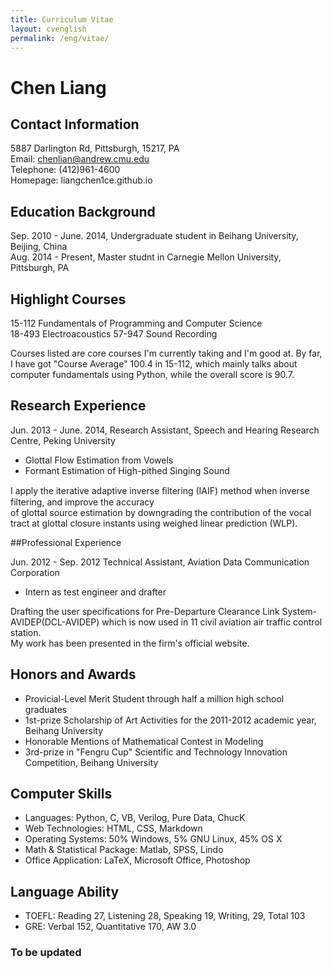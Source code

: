 ```yaml
---
title: Curriculum Vitae
layout: cvenglish
permalink: /eng/vitae/
---
```


# Chen Liang

## Contact Information

5887 Darlington Rd, Pittsburgh, 15217, PA       
Email: chenlian@andrew.cmu.edu       
Telephone: (412)961-4600           
Homepage: liangchen1ce.github.io

## Education Background
 
Sep. 2010 - June. 2014, Undergraduate student in Beihang University, Beijing, China                      
Aug. 2014 - Present, Master studnt in Carnegie Mellon University, Pittsburgh, PA
 
## Highlight Courses

15-112 Fundamentals of Programming and Computer Science                 
18-493 Electroacoustics
57-947 Sound Recording
 
Courses listed are core courses I'm currently taking and I'm good at. By far, I have got "Course Average" 100.4 in 15-112, which mainly talks about computer fundamentals using Python, while the overall score is 90.7.
 
## Research Experience
 
Jun. 2013 - June. 2014, Research Assistant, Speech and Hearing Research Centre, Peking University

* Glottal Flow Estimation from Vowels 
* Formant Estimation of High-pithed Singing Sound           

I apply the iterative adaptive inverse ﬁltering (IAIF) method when inverse filtering, and improve the accuracy       
of glottal source estimation by downgrading the contribution of the vocal tract at glottal closure instants using weighed linear prediction (WLP).

##Professional Experience

Jun. 2012 - Sep. 2012	Technical Assistant, Aviation Data Communication Corporation

* Intern as test engineer and drafter
 
Drafting the user specifications for Pre-Departure Clearance Link System-AVIDEP(DCL-AVIDEP) which is now used in 11 civil aviation air traffic control station.         
My work has been presented in the firm's official website.
 
## Honors and Awards 

* Provicial-Level Merit Student through half a million high school graduates
* 1st-prize Scholarship of Art Activities for the 2011-2012 academic year, Beihang University
* Honorable Mentions of Mathematical Contest in Modeling
* 3rd-prize in "Fengru Cup" Scientific and Technology Innovation Competition, Beihang University

## Computer Skills

* Languages: Python, C, VB, Verilog, Pure Data, ChucK
* Web Technologies: HTML, CSS, Markdown
* Operating Systems: 50% Windows, 5% GNU Linux, 45% OS X
* Math & Statistical Package: Matlab, SPSS, Lindo
* Office Application: LaTeX, Microsoft Office, Photoshop

## Language Ability

* TOEFL: Reading 27, Listening 28, Speaking 19, Writing, 29, Total 103							
* GRE: Verbal 152, Quantitative 170, AW 3.0

### To be updated